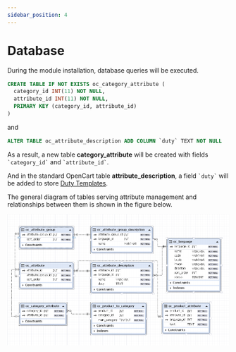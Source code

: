 ```yaml
---
sidebar_position: 4
---
```


# Database

During the module installation, database queries will be executed.

```SQL
CREATE TABLE IF NOT EXISTS oc_category_attribute (
  category_id INT(11) NOT NULL,
  attribute_id INT(11) NOT NULL,
  PRIMARY KEY (category_id, attribute_id)
)
```

and

```SQL
ALTER TABLE oc_attribute_description ADD COLUMN `duty` TEXT NOT NULL
```

As a result, a new table **category_attribute** will be created with fields `` `category_id` `` and `` `attribute_id` ``.

And in the standard OpenCart table **attribute_description**, a field `` `duty` `` will be added to store [Duty Templates](general-info/duty.md).

The general diagram of tables serving attribute management and relationships between them is shown in the figure below.

![Database diagram](/img/tutorial/attributico_db_diagram.png)
